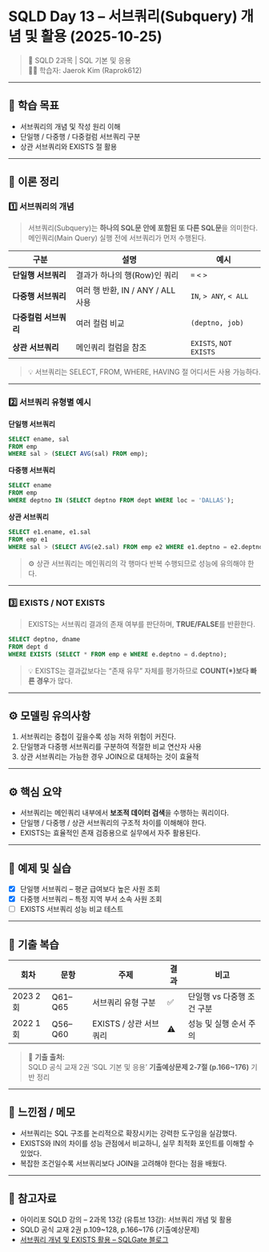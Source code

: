 # **SQLD Day 13 – 서브쿼리(Subquery) 개념 및 활용 (2025-10-25)**
> 📘 SQLD 2과목 | SQL 기본 및 응용  
> 🧑‍💻 학습자: Jaerok Kim (Raprok612)

---

## **🎯 학습 목표**
- 서브쿼리의 개념 및 작성 원리 이해  
- 단일행 / 다중행 / 다중컬럼 서브쿼리 구분  
- 상관 서브쿼리와 EXISTS 절 활용

---

## **🧠 이론 정리**

### **1️⃣ 서브쿼리의 개념**
> 서브쿼리(Subquery)는 **하나의 SQL문 안에 포함된 또 다른 SQL문**을 의미한다.  
> 메인쿼리(Main Query) 실행 전에 서브쿼리가 먼저 수행된다.

| 구분 | 설명 | 예시 |
|------|------|------|
| **단일행 서브쿼리** | 결과가 하나의 행(Row)인 쿼리 | `=` `<` `>` |
| **다중행 서브쿼리** | 여러 행 반환, IN / ANY / ALL 사용 | `IN`, `> ANY`, `< ALL` |
| **다중컬럼 서브쿼리** | 여러 컬럼 비교 | `(deptno, job)` |
| **상관 서브쿼리** | 메인쿼리 컬럼을 참조 | `EXISTS`, `NOT EXISTS` |

> 💡 서브쿼리는 SELECT, FROM, WHERE, HAVING 절 어디서든 사용 가능하다.

---

### **2️⃣ 서브쿼리 유형별 예시**
**단일행 서브쿼리**
```sql
SELECT ename, sal
FROM emp
WHERE sal > (SELECT AVG(sal) FROM emp);
```

**다중행 서브쿼리**
```sql
SELECT ename
FROM emp
WHERE deptno IN (SELECT deptno FROM dept WHERE loc = 'DALLAS');
```

**상관 서브쿼리**
```sql
SELECT e1.ename, e1.sal
FROM emp e1
WHERE sal > (SELECT AVG(e2.sal) FROM emp e2 WHERE e1.deptno = e2.deptno);
```

> ⚙️ 상관 서브쿼리는 메인쿼리의 각 행마다 반복 수행되므로 성능에 유의해야 한다.

---

### **3️⃣ EXISTS / NOT EXISTS**
> EXISTS는 서브쿼리 결과의 존재 여부를 판단하며, **TRUE/FALSE**를 반환한다.

```sql
SELECT deptno, dname
FROM dept d
WHERE EXISTS (SELECT * FROM emp e WHERE e.deptno = d.deptno);
```

> 💡 EXISTS는 결과값보다는 “존재 유무” 자체를 평가하므로 **COUNT(*)보다 빠른 경우**가 많다.

---

## **⚙️ 모델링 유의사항**
1. 서브쿼리는 중첩이 깊을수록 성능 저하 위험이 커진다.  
2. 단일행과 다중행 서브쿼리를 구분하여 적절한 비교 연산자 사용  
3. 상관 서브쿼리는 가능한 경우 JOIN으로 대체하는 것이 효율적  

---

## **⚙️ 핵심 요약**
- 서브쿼리는 메인쿼리 내부에서 **보조적 데이터 검색**을 수행하는 쿼리이다.  
- 단일행 / 다중행 / 상관 서브쿼리의 구조적 차이를 이해해야 한다.  
- EXISTS는 효율적인 존재 검증용으로 실무에서 자주 활용된다.

---

## **🧮 예제 및 실습**
- [x] 단일행 서브쿼리 – 평균 급여보다 높은 사원 조회  
- [x] 다중행 서브쿼리 – 특정 지역 부서 소속 사원 조회  
- [ ] EXISTS 서브쿼리 성능 비교 테스트  

---

## **🧾 기출 복습**
| 회차 | 문항 | 주제 | 결과 | 비고 |
|------|------|------|------|------|
| 2023 2회 | Q61–Q65 | 서브쿼리 유형 구분 | ✅ | 단일행 vs 다중행 조건 구분 |
| 2022 1회 | Q56–Q60 | EXISTS / 상관 서브쿼리 | ⚠ | 성능 및 실행 순서 주의 |

> 📘 **기출 출처:**  
> SQLD 공식 교재 2권 ‘SQL 기본 및 응용’ **기출예상문제 2-7절 (p.166~176)** 기반 정리

---

## **💬 느낀점 / 메모**
- 서브쿼리는 SQL 구조를 논리적으로 확장시키는 강력한 도구임을 실감했다.  
- EXISTS와 IN의 차이를 성능 관점에서 비교하니, 실무 최적화 포인트를 이해할 수 있었다.  
- 복잡한 조건일수록 서브쿼리보다 JOIN을 고려해야 한다는 점을 배웠다.

---

## **🔗 참고자료**
- 아이리포 SQLD 강의 – 2과목 13강 (유튜브 13강): 서브쿼리 개념 및 활용  
- SQLD 공식 교재 2권 p.109~128, p.166~176 (기출예상문제)  
- [서브쿼리 개념 및 EXISTS 활용 – SQLGate 블로그](https://www.sqlgate.com/blog/sql-subquery-exists)
